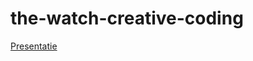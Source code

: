 # the-watch-creative-coding
[Presentatie](https://deborahpizzichillo.github.io/the-watch-creative-coding/)
